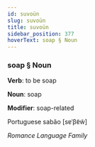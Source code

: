 ```yaml
---
id: suvoün
slug: suvoün
title: suvoün
sidebar_position: 377
hoverText: soap § Noun
---
```


### soap § Noun

**Verb**: to be soap

**Noun**: soap

**Modifier**: soap-related

Portuguese sabão [sɐˈβɐ̃w̃]

*Romance Language Family*